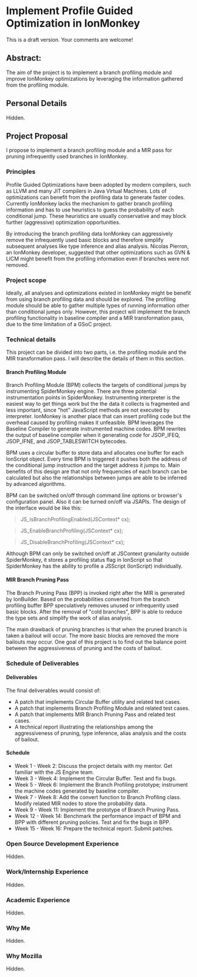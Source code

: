 # Implement Profile Guided Optimization in IonMonkey

This is a draft version. Your comments are welcome!

## Abstract:
The aim of the project is to implement a branch profiling module and improve IonMonkey optimizations by leveraging the information gathered from the profiling module.

## Personal Details
Hidden.

## Project Proposal
I propose to implement a branch profiling module and a MIR pass for pruning infrequently used branches in IonMonkey.

### Principles
Profile Guided Optimizations have been adopted by modern compilers, such as LLVM and many JIT compilers in Java Virtual Machines. Lots of optimizations can benefit from the profiling data to generate faster codes. Currently IonMonkey lacks the mechanism to gather branch profiling information and has to use heuristics to guess the probability of each conditional jump. These heuristics are usually conservative and may block further (aggressive) optimization opportunities.

By introducing the branch profiling data IonMonkey can aggressively remove the infrequently used basic blocks and therefore simplify subsequent analyses like type inference and alias analysis. Nicolas Pierron, an IonMonkey developer, suggested that other optimizations such as GVN & LICM might benefit from the profiling information even if branches were not removed. 

### Project scope
Ideally, all analyses and optimizations existed in IonMonkey might be benefit from using branch profiling data and should be explored. The profiling module should be able to gather multiple types of running information other than conditional jumps only. However, this project will implement the branch profiling functionality in baseline compiler and a MIR transformation pass, due to the time limitation of a GSoC project. 

### Technical details
This project can be divided into two parts, i.e. the profiling module and the MIR transformation pass. I will describe the details of them in this section.

#### Branch Profiling Module
Branch Profiling Module (BPM) collects the targets of conditional jumps by instrumenting SpiderMonkey engine. There are three potential instrumentation points in SpiderMonkey. Instrumenting interpreter is the easiest way to get things work but the the data it collects is fragmented and less important, since "hot" JavaScript methods are not executed by interpreter. IonMonkey is another place that can insert profiling code but the overhead caused by profiling makes it unfeasible. BPM leverages the Baseline Compiler to generate instrumented machine codes. BPM rewrites the output of baseline compiler when it generating code for JSOP_IFEQ, JSOP_IFNE, and JSOP_TABLESWITCH bytecodes. 

BPM uses a circular buffer to store data and allocates one buffer for each IonScript object. Every time BPM is triggered it pushes both the address of the conditional jump instruction and the target address it jumps to. Main benefits of this design are that not only frequencies of each branch can be calculated but also the relationships between jumps are able to be inferred by advanced algorithms.

BPM can be switched on/off through command line options or browser's configuration panel. Also it can be turned on/off via JSAPIs. The design of the interface would be like this:

> JS_IsBranchProfilingEnabled(JSContext* cx);

> JS_EnableBranchProfiling(JSContext* cx);

> JS_DisableBranchProfiling(JSContext* cx);

Although BPM can only be switched on/off at JSContext granularity outside SpiderMonkey, it stores a profiling status flag in IonScript so that SpiderMonkey has the ability to profile a JSScript (IonScript) individually. 

#### MIR Branch Pruning Pass
The Branch Pruning Pass (BPP) is invoked right after the MIR is generated by IonBuilder. Based on the probabilities converted from the branch profiling buffer BPP speculatively removes unused or infrequently used basic blocks. After the removal of "cold branches", BPP is able to reduce the type sets and simplify the work of alias analysis. 

The main drawback of pruning branches is that when the pruned branch is taken a bailout will occur. The more basic blocks are removed the more bailouts may occur. One goal of this project is to find out the balance point between the aggressiveness of pruning and the costs of bailout.

### Schedule of Deliverables
#### Deliverables
The final deliverables would consist of: 
- A patch that implements Circular Buffer utility and related test cases.
- A patch that implements Branch Profiling Module and related test cases.
- A patch that implements MIR Branch Pruning Pass and related test cases.
- A technical report illustrating the relationships among the aggressiveness of pruning, type inference, alias analysis and the costs of bailout.

#### Schedule
- Week 1 - Week 2: Discuss the project details with my mentor. Get familiar with the JS Engine team. 
- Week 3 - Week 4: Implement the Circular Buffer. Test and fix bugs.
- Week 5 - Week 6: Implement the Branch Profiling prototype; instrument the machine codes generated by baseline compiler.
- Week 7 - Week 8: Add the convert function to Branch Profiling class. Modify related MIR nodes to store the probability data.
- Week 9 - Week 11: Implement the prototype of Branch Pruning Pass. 
- Week 12 - Week 14: Benchmark the performance impact of BPM and BPP with different pruning policies. Test and fix the bugs in BPP.
- Week 15 - Week 16: Prepare the technical report. Submit patches. 

### Open Source Development Experience
Hidden.

### Work/Internship Experience
Hidden.

### Academic Experience
Hidden.

### Why Me
Hidden.

### Why Mozilla
Hidden.

